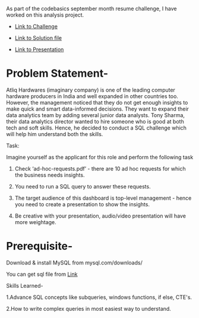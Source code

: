 As part of the codebasics september month resume challenge, I have worked on this analysis project.

- <a href = "https://codebasics.io/event/codebasics-resume-project-challenge">Link to Challenge </a>

- <a href = "https://github.com/Sakshiloharkar/Consumer-Goods-Analysis/blob/main/Consumer%20Goods%20Analysis.sql">Link to Solution file</a>

- <a href = "https://github.com/Sakshiloharkar/Consumer-Goods-Analysis/blob/main/Consumer%20Good%20Analysis.pptx">Link to Presentation</a>

# Problem Statement-

Atliq Hardwares (imaginary company) is one of the leading computer hardware producers in India and well expanded in other countries too.
However, the management noticed that they do not get enough insights to make quick and smart data-informed decisions.
They want to expand their data analytics team by adding several junior data analysts.
Tony Sharma, their data analytics director wanted to hire someone who is good at both tech and soft skills.
Hence, he decided to conduct a SQL challenge which will help him understand both the skills.

Task:  

Imagine yourself as the applicant for this role and perform the following task

1.    Check ‘ad-hoc-requests.pdf’ - there are 10 ad hoc requests for which the business needs insights.

2.    You need to run a SQL query to answer these requests. 

3.    The target audience of this dashboard is top-level management - hence you need to create a presentation to show the insights.

4.    Be creative with your presentation, audio/video presentation will have more weightage.



# Prerequisite-

Download & install MySQL from mysql.com/downloads/

You can get sql file from <a href = "https://codebasics.io/event/codebasics-resume-project-challenge">Link</a>

Skills Learned- 

1.Advance SQL concepts like subqueries, windows functions, if else, CTE's.

2.How to write complex queries in most easiest way to understand.
